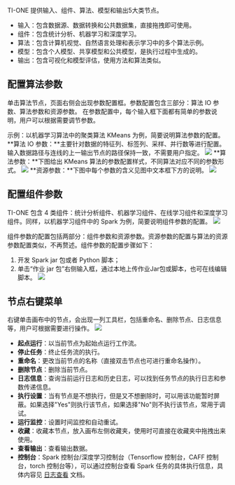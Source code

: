 TI-ONE 提供输入、组件、算法、模型和输出5大类节点。
- 输入：包含数据源、数据转换和公共数据集，直接拖拽即可使用。
- 组件：包含统计分析、机器学习和深度学习。
- 算法：包含计算机视觉、自然语言处理和表示学习中的多个算法示例。
- 模型：包含个人模型、共享模型和公共模型，是执行过程中生成的。
- 输出：包含可视化和模型评估，使用方法和算法类似。 

## 配置算法参数
单击算法节点，页面右侧会出现参数配置框。参数配置包含三部分：算法 IO 参数、算法参数和资源参数。
在参数配置中，每个输入框下面都有简单的参数说明，用户可以根据需要调节参数。

示例：以机器学习算法中的聚类算法 KMeans 为例，简要说明算法参数的配置。
**算法 IO 参数：**主要针对数据的特征列、标签列、采样、并行数等进行配置。输入数据路径与连线的上一输出节点的路径保持一致，不需要用户指定。
![](https://main.qcloudimg.com/raw/0227332091cdd503f925df7c21ccf6c9.png)
**算法参数：**下图给出 KMeans 算法的参数配置样式，不同算法对应不同的参数形式。
![](https://main.qcloudimg.com/raw/3c52b7b88cbe0c25a810de5b6f4b6617.png) 
**资源参数：**下图中每个参数的含义见图中文本框下方的说明。 
![](https://main.qcloudimg.com/raw/0e6676685511c1fe47e2812c5f9da1fd.png) 


## 配置组件参数
TI-ONE 包含 4 类组件：统计分析组件、机器学习组件、在线学习组件和深度学习组件。同样，以机器学习组件中的 Spark 为例，简要说明组件参数的配置。
![](https://main.qcloudimg.com/raw/05f7c772506803023785034756914041.png) 

组件参数的配置包括两部分：组件参数和资源参数。资源参数的配置与算法的资源参数配置类似，不再赘述。组件参数的配置步骤如下：
 1. 开发 Spark jar 包或者 Python 脚本；
 2. 单击“作业 jar 包”右侧输入框，通过本地上传作业Jar包或脚本，也可在线编辑脚本。
![](https://main.qcloudimg.com/raw/de5d1737e1b37c8a739d2db5df565350.png) 



## 节点右键菜单
右键单击画布中的节点，会出现一列工具栏，包括重命名、删除节点、日志信息等，用户可根据需要进行操作。
![](https://main.qcloudimg.com/raw/58b3b13b6bc657aa304621bc57efb1f3.png)
- **起点运行**：以当前节点为起始点运行工作流。
- **停止任务**：终止任务流的执行。
- **重命名**：更改当前节点的名称（直接双击节点也可进行重命名操作）。
- **删除节点**：删除当前节点。
- **日志信息**：查询当前运行日志和历史日志，可以找到任务节点的执行日志和参数传递信息。
- **执行设置**：当有节点是不想执行，但是又不想删除时，可以用该功能暂时屏蔽。如果选择"Yes"则执行该节点，如果选择"No"则不执行该节点，常用于调试。
- **运行监控**：设置时间监控和自动重试。
- **收藏**：收藏本节点，放入画布左侧收藏夹，使用时可直接在收藏夹中拖拽出来使用。
- **查看输出**：查看输出数据。
- **控制台**：Spark 控制台/深度学习控制台（Tensorflow 控制台，CAFF 控制台，torch 控制台等），可以通过控制台查看 Spark 任务的具体执行信息，具体内容见 [日志查看](https://cloud.tencent.com/document/product/851/17079) 文档。
